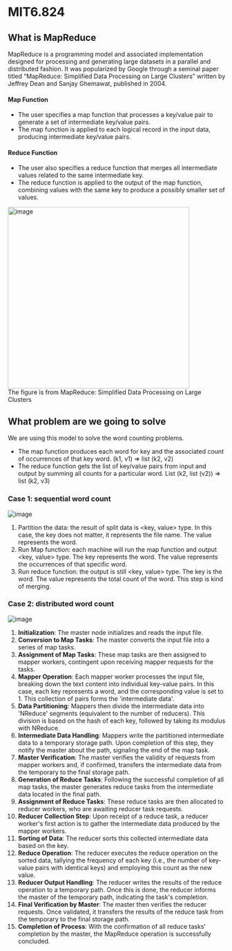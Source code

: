 # MIT6.824
## What is MapReduce
MapReduce is a programming model and associated implementation designed for processing and generating large datasets in a parallel and distributed fashion. It was popularized by Google through a seminal paper titled “MapReduce: Simplified Data Processing on Large Clusters” written by Jeffrey Dean and Sanjay Ghemawat, published in 2004.

#### Map Function
- The user specifies a map function that processes a key/value pair to generate a set of intermediate key/value pairs.
- The map function is applied to each logical record in the input data, producing intermediate key/value pairs.

#### Reduce Function
- The user also specifies a reduce function that merges all intermediate values related to the same intermediate key.
- The reduce function is applied to the output of the map function, combining values with the same key to produce a possibly smaller set of values.

<img width="420" alt="image" src="https://github.com/Nick-zhen/MIT6.824/assets/62523802/2e319b2e-5b4b-4aca-92a7-13324680bdbe"> <br>
The figure is from MapReduce: Simplified Data Processing on Large Clusters


## What problem are we going to solve
We are using this model to solve the word counting problems.
- The map function produces each word for key and the associated count of occurrences of that key word. (k1, v1) => list (k2, v2)
- The reduce function gets the list of key/value pairs from input and output by summing all counts for a particular word. List (k2, list (v2)) => list (k2, v3)

### Case 1: sequential word count <br>
 ![image](https://github.com/Nick-zhen/MIT6.824/assets/62523802/1119b356-e8f3-424e-ba31-5e836d9c99f9)
 
1. Partition the data: the result of split data is <key, value> type. In this case, the key does not matter, it represents the file name. The value represents the word.
2. Run Map function: each machine will run the map function and output <key, value> type. The key represents the word. The value represents the occurrences of that specific word.
3. Run reduce function: the output is still <key, value> type. The key is the word. The value represents the total count of the word. This step is kind of merging.

### Case 2: distributed word count

 ![image](https://github.com/Nick-zhen/MIT6.824/assets/62523802/a2b15401-f57e-4683-a478-f55056507a04)

1. **Initialization**: The master node initializes and reads the input file.
2. **Conversion to Map Tasks**: The master converts the input file into a series of map tasks.
3. **Assignment of Map Tasks**: These map tasks are then assigned to mapper workers, contingent upon receiving mapper requests for the tasks.
4. **Mapper Operation**: Each mapper worker processes the input file, breaking down the text content into individual key-value pairs. In this case, each key represents a word, and the corresponding value is set to 1. This collection of pairs forms the 'intermediate data'.
5. **Data Partitioning**: Mappers then divide the intermediate data into 'NReduce' segments (equivalent to the number of reducers). This division is based on the hash of each key, followed by taking its modulus with NReduce.
6. **Intermediate Data Handling**: Mappers write the partitioned intermediate data to a temporary storage path. Upon completion of this step, they notify the master about the path, signaling the end of the map task.
7. **Master Verification**: The master verifies the validity of requests from mapper workers and, if confirmed, transfers the intermediate data from the temporary to the final storage path.
8. **Generation of Reduce Tasks**: Following the successful completion of all map tasks, the master generates reduce tasks from the intermediate data located in the final path.
9. **Assignment of Reduce Tasks**: These reduce tasks are then allocated to reducer workers, who are awaiting reducer task requests.
10. **Reducer Collection Step**: Upon receipt of a reduce task, a reducer worker's first action is to gather the intermediate data produced by the mapper workers.
11. **Sorting of Data**: The reducer sorts this collected intermediate data based on the key.
12. **Reduce Operation**: The reducer executes the reduce operation on the sorted data, tallying the frequency of each key (i.e., the number of key-value pairs with identical keys) and employing this count as the new value.
13. **Reducer Output Handling**: The reducer writes the results of the reduce operation to a temporary path. Once this is done, the reducer informs the master of the temporary path, indicating the task's completion.
14. **Final Verification by Master**: The master then verifies the reducer requests. Once validated, it transfers the results of the reduce task from the temporary to the final storage path.
15. **Completion of Process**: With the confirmation of all reduce tasks' completion by the master, the MapReduce operation is successfully concluded.
